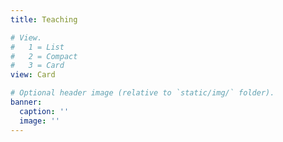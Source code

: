 ```yaml
---
title: Teaching

# View.
#   1 = List
#   2 = Compact
#   3 = Card
view: Card

# Optional header image (relative to `static/img/` folder).
banner:
  caption: ''
  image: ''
---
```

